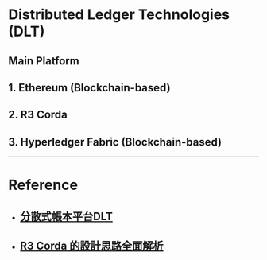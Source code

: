 # Distributed Ledger Technologies (DLT)

## Main Platform
## 1. Ethereum (Blockchain-based)
## 2. R3 Corda
## 3. Hyperledger Fabric (Blockchain-based)

---

# Reference
- ## [分散式帳本平台DLT](https://ithelp.ithome.com.tw/articles/10202206)
- ## [R3 Corda 的設計思路全面解析](https://medium.com/bsos-taiwan/deep-dive-on-r3-corda-fe68592e80f1)